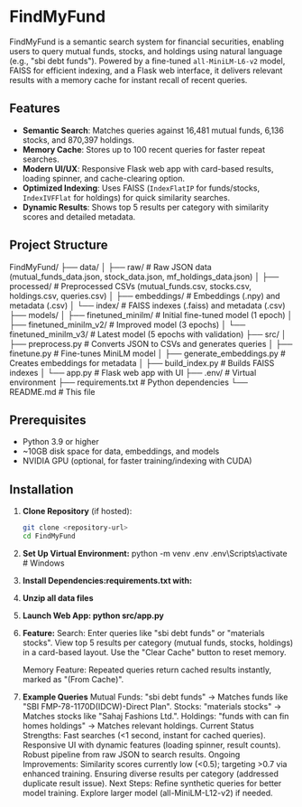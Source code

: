 # FindMyFund

FindMyFund is a semantic search system for financial securities, enabling users to query mutual funds, stocks, and holdings using natural language (e.g., "sbi debt funds"). Powered by a fine-tuned `all-MiniLM-L6-v2` model, FAISS for efficient indexing, and a Flask web interface, it delivers relevant results with a memory cache for instant recall of recent queries.

## Features
- **Semantic Search**: Matches queries against 16,481 mutual funds, 6,136 stocks, and 870,397 holdings.
- **Memory Cache**: Stores up to 100 recent queries for faster repeat searches.
- **Modern UI/UX**: Responsive Flask web app with card-based results, loading spinner, and cache-clearing option.
- **Optimized Indexing**: Uses FAISS (`IndexFlatIP` for funds/stocks, `IndexIVFFlat` for holdings) for quick similarity searches.
- **Dynamic Results**: Shows top 5 results per category with similarity scores and detailed metadata.

## Project Structure
FindMyFund/
├── data/
│   ├── raw/                    # Raw JSON data (mutual_funds_data.json, stock_data.json, mf_holdings_data.json)
│   ├── processed/              # Preprocessed CSVs (mutual_funds.csv, stocks.csv, holdings.csv, queries.csv)
│   ├── embeddings/             # Embeddings (.npy) and metadata (.csv)
│   └── index/                  # FAISS indexes (.faiss) and metadata (.csv)
├── models/
│   ├── finetuned_minilm/       # Initial fine-tuned model (1 epoch)
│   ├── finetuned_minilm_v2/    # Improved model (3 epochs)
│   └── finetuned_minilm_v3/    # Latest model (5 epochs with validation)
├── src/
│   ├── preprocess.py           # Converts JSON to CSVs and generates queries
│   ├── finetune.py             # Fine-tunes MiniLM model
│   ├── generate_embeddings.py  # Creates embeddings for metadata
│   ├── build_index.py          # Builds FAISS indexes
│   └── app.py                  # Flask web app with UI
├── .env/                       # Virtual environment
├── requirements.txt            # Python dependencies
└── README.md                   # This file


## Prerequisites
- Python 3.9 or higher
- ~10GB disk space for data, embeddings, and models
- NVIDIA GPU (optional, for faster training/indexing with CUDA)

## Installation
1. **Clone Repository** (if hosted):
   ```bash
   git clone <repository-url>
   cd FindMyFund
   
2. **Set Up Virtual Environment:**
python -m venv .env
.env\Scripts\activate  # Windows

3. **Install Dependencies:requirements.txt with:**
4. **Unzip all data files**
5. **Launch Web App:  python src/app.py**
6. **Feature:** Search:  Enter queries like "sbi debt funds" or "materials stocks".
View top 5 results per category (mutual funds, stocks, holdings) in a card-based layout.
Use the "Clear Cache" button to reset memory.

   Memory Feature:
Repeated queries return cached results instantly, marked as "(From Cache)".

7. **Example Queries**
Mutual Funds: "sbi debt funds" → Matches funds like "SBI FMP-78-1170D(IDCW)-Direct Plan".
Stocks: "materials stocks" → Matches stocks like "Sahaj Fashions Ltd.".
Holdings: "funds with can fin homes holdings" → Matches relevant holdings.
Current Status
Strengths:
Fast searches (<1 second, instant for cached queries).
Responsive UI with dynamic features (loading spinner, result counts).
Robust pipeline from raw JSON to search results.
Ongoing Improvements:
Similarity scores currently low (<0.5); targeting >0.7 via enhanced training.
Ensuring diverse results per category (addressed duplicate result issue).
Next Steps:
Refine synthetic queries for better model training.
Explore larger model (all-MiniLM-L12-v2) if needed.

